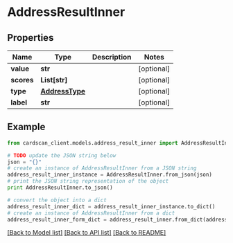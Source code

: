 # AddressResultInner


## Properties
Name | Type | Description | Notes
------------ | ------------- | ------------- | -------------
**value** | **str** |  | [optional] 
**scores** | **List[str]** |  | [optional] 
**type** | [**AddressType**](AddressType.md) |  | [optional] 
**label** | **str** |  | [optional] 

## Example

```python
from cardscan_client.models.address_result_inner import AddressResultInner

# TODO update the JSON string below
json = "{}"
# create an instance of AddressResultInner from a JSON string
address_result_inner_instance = AddressResultInner.from_json(json)
# print the JSON string representation of the object
print AddressResultInner.to_json()

# convert the object into a dict
address_result_inner_dict = address_result_inner_instance.to_dict()
# create an instance of AddressResultInner from a dict
address_result_inner_form_dict = address_result_inner.from_dict(address_result_inner_dict)
```
[[Back to Model list]](../README.md#documentation-for-models) [[Back to API list]](../README.md#documentation-for-api-endpoints) [[Back to README]](../README.md)


